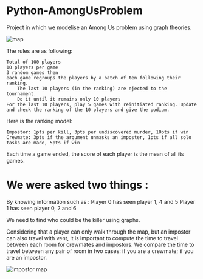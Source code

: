# Python-AmongUsProblem
Project in which we modelise an Among Us problem using graph theories.


![map](https://user-images.githubusercontent.com/59508102/153099073-278e991f-c237-46a6-9243-a198a5868512.jpg)

The rules are as following:

    Total of 100 players
    10 players per game
    3 random games then
    each game regroups the players by a batch of ten following their ranking.
        The last 10 players (in the ranking) are ejected to the tournament.
        Do it until it remains only 10 players
    For the last 10 players, play 5 games with reinitiated ranking. Update and check the ranking of the 10 players and give the podium.

Here is the ranking model:

    Impostor: 1pts per kill, 3pts per undiscovered murder, 10pts if win
    Crewmate: 3pts if the argument unmasks an imposter, 1pts if all solo tasks are made, 5pts if win

Each time a game ended, the score of each player is the mean of all its games.

# We were asked two things : 
By knowing information such as : 
Player 0 has seen player 1, 4 and 5
Player 1 has seen player 0, 2 and 6

We need to find who could be the killer using graphs.

Considering that a player can only walk through the map, but an impostor can also travel with vent, it is important to compute the time to travel between each room for crewmates and impostors.
We compare the time to travel between any pair of room in two cases: if you are a crewmate; if you are an impostor.

![impostor map](https://user-images.githubusercontent.com/59508102/153099063-f3732c58-7362-4354-b050-e1b92a954c5e.jpg)

